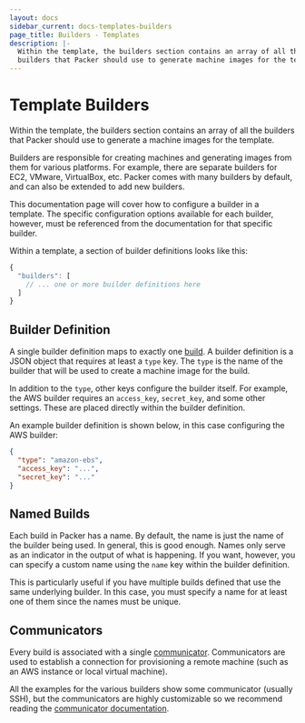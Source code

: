 ```yaml
---
layout: docs
sidebar_current: docs-templates-builders
page_title: Builders - Templates
description: |-
  Within the template, the builders section contains an array of all the
  builders that Packer should use to generate machine images for the template.
---
```


# Template Builders

Within the template, the builders section contains an array of all the builders
that Packer should use to generate a machine images for the template.

Builders are responsible for creating machines and generating images from them
for various platforms. For example, there are separate builders for EC2, VMware,
VirtualBox, etc. Packer comes with many builders by default, and can also be
extended to add new builders.

This documentation page will cover how to configure a builder in a template. The
specific configuration options available for each builder, however, must be
referenced from the documentation for that specific builder.

Within a template, a section of builder definitions looks like this:

```javascript
{
  "builders": [
    // ... one or more builder definitions here
  ]
}
```

## Builder Definition

A single builder definition maps to exactly one
[build](/docs/basics/terminology.html#term-build). A builder definition is a
JSON object that requires at least a `type` key. The `type` is the name of the
builder that will be used to create a machine image for the build.

In addition to the `type`, other keys configure the builder itself. For example,
the AWS builder requires an `access_key`, `secret_key`, and some other settings.
These are placed directly within the builder definition.

An example builder definition is shown below, in this case configuring the AWS
builder:

```json
{
  "type": "amazon-ebs",
  "access_key": "...",
  "secret_key": "..."
}
```

## Named Builds

Each build in Packer has a name. By default, the name is just the name of the
builder being used. In general, this is good enough. Names only serve as an
indicator in the output of what is happening. If you want, however, you can
specify a custom name using the `name` key within the builder definition.

This is particularly useful if you have multiple builds defined that use the
same underlying builder. In this case, you must specify a name for at least one
of them since the names must be unique.

## Communicators

Every build is associated with a single
[communicator](/docs/templates/communicator.html). Communicators are used to
establish a connection for provisioning a remote machine (such as an AWS
instance or local virtual machine).

All the examples for the various builders show some communicator (usually SSH),
but the communicators are highly customizable so we recommend reading the
[communicator documentation](/docs/templates/communicator.html).
